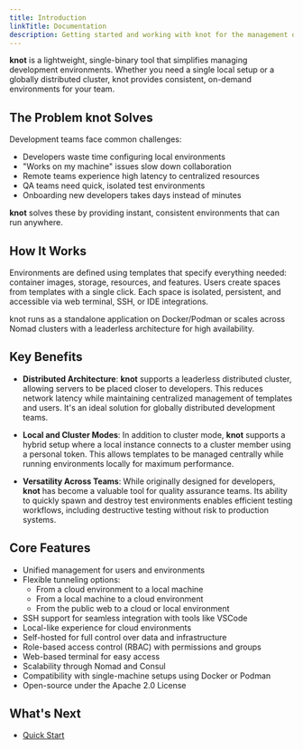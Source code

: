 ```yaml
---
title: Introduction
linkTitle: Documentation
description: Getting started and working with knot for the management of cloud based development environments.
---
```


**knot** is a lightweight, single-binary tool that simplifies managing development environments. Whether you need a single local setup or a globally distributed cluster, knot provides consistent, on-demand environments for your team.

## The Problem knot Solves

Development teams face common challenges:

- Developers waste time configuring local environments
- "Works on my machine" issues slow down collaboration
- Remote teams experience high latency to centralized resources
- QA teams need quick, isolated test environments
- Onboarding new developers takes days instead of minutes

**knot** solves these by providing instant, consistent environments that can run anywhere.

## How It Works

Environments are defined using templates that specify everything needed: container images, storage, resources, and features. Users create spaces from templates with a single click. Each space is isolated, persistent, and accessible via web terminal, SSH, or IDE integrations.

knot runs as a standalone application on Docker/Podman or scales across Nomad clusters with a leaderless architecture for high availability.

## Key Benefits

- **Distributed Architecture**:
  **knot** supports a leaderless distributed cluster, allowing servers to be placed closer to developers. This reduces network latency while maintaining centralized management of templates and users. It's an ideal solution for globally distributed development teams.

- **Local and Cluster Modes**:
  In addition to cluster mode, **knot** supports a hybrid setup where a local instance connects to a cluster member using a personal token. This allows templates to be managed centrally while running environments locally for maximum performance.

- **Versatility Across Teams**:
  While originally designed for developers, **knot** has become a valuable tool for quality assurance teams. Its ability to quickly spawn and destroy test environments enables efficient testing workflows, including destructive testing without risk to production systems.

## Core Features

- Unified management for users and environments
- Flexible tunneling options:
  - From a cloud environment to a local machine
  - From a local machine to a cloud environment
  - From the public web to a cloud or local environment
- SSH support for seamless integration with tools like VSCode
- Local-like experience for cloud environments
- Self-hosted for full control over data and infrastructure
- Role-based access control (RBAC) with permissions and groups
- Web-based terminal for easy access
- Scalability through Nomad and Consul
- Compatibility with single-machine setups using Docker or Podman
- Open-source under the Apache 2.0 License

## What's Next

- [Quick Start](quick-start/)
